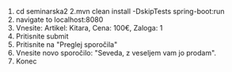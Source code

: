 1. cd seminarska2
2.mvn clean install -DskipTests spring-boot:run
3. navigate to localhost:8080
4. Vnesite: Artikel: Kitara, Cena: 100€, Zaloga: 1
5. Pritisnite submit
6. Pritisnite na "Preglej sporočila"
7. Vnesite novo sporočilo: "Seveda, z veseljem vam jo prodam".
8. Konec